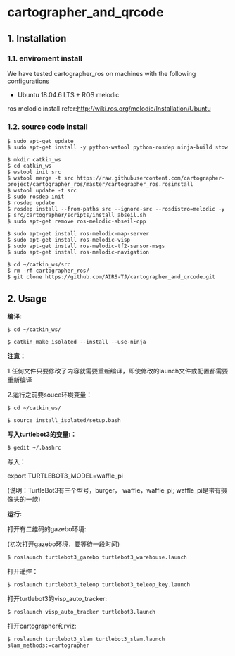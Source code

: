 # cartographer_and_qrcode

## 1. Installation

### 1.1. enviroment install

We have tested cartographer_ros on machines with the following configurations

* Ubuntu 18.04.6 LTS + ROS melodic

ros melodic install refer:http://wiki.ros.org/melodic/Installation/Ubuntu

### 1.2. source code install

	$ sudo apt-get update
	$ sudo apt-get install -y python-wstool python-rosdep ninja-build stow

	$ mkdir catkin_ws
	$ cd catkin_ws
	$ wstool init src
	$ wstool merge -t src https://raw.githubusercontent.com/cartographer-project/cartographer_ros/master/cartographer_ros.rosinstall
	$ wstool update -t src
	$ sudo rosdep init
	$ rosdep update
	$ rosdep install --from-paths src --ignore-src --rosdistro=melodic -y
	$ src/cartographer/scripts/install_abseil.sh
	$ sudo apt-get remove ros-melodic-abseil-cpp
	
	$ sudo apt-get install ros-melodic-map-server
	$ sudo apt-get install ros-melodic-visp
	$ sudo apt-get install ros-melodic-tf2-sensor-msgs 
	$ sudo apt-get install ros-melodic-navigation

	$ cd ~/catkin_ws/src 
	$ rm -rf cartographer_ros/
	$ git clone https://github.com/AIRS-TJ/cartographer_and_qrcode.git

## 2. Usage

**编译:**

	$ cd ~/catkin_ws/

	$ catkin_make_isolated --install --use-ninja 

**注意：**

1.任何文件只要修改了内容就需要重新编译，即使修改的launch文件或配置都需要重新编译

2.运行之前要souce环境变量：

	$ cd ~/catkin_ws/
	
	$ source install_isolated/setup.bash

**写入turtlebot3的变量:：**

	$ gedit ~/.bashrc 
	
写入：

export TURTLEBOT3_MODEL=waffle_pi

(说明：TurtleBot3有三个型号，burger， waffle，waffle_pi; waffle_pi是带有摄像头的一款)

**运行:**

打开有二维码的gazebo环境:

(初次打开gazebo环境，要等待一段时间)

	$ roslaunch turtlebot3_gazebo turtlebot3_warehouse.launch

打开遥控：

	$ roslaunch turtlebot3_teleop turtlebot3_teleop_key.launch

打开turtlebot3的visp_auto_tracker:

	$ roslaunch visp_auto_tracker turtlebot3.launch 

打开cartographer和rviz:

	$ roslaunch turtlebot3_slam turtlebot3_slam.launch slam_methods:=cartographer

